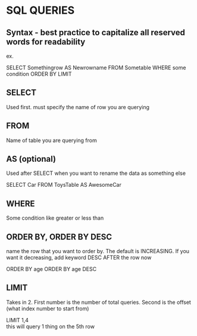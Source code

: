 # SQL QUERIES

## Syntax - best practice to capitalize all reserved words for readability

ex. 

SELECT Somethingrow 
AS Newrowname
FROM Sometable
WHERE some condition
ORDER BY 
LIMIT 



## SELECT

Used first. must specify the name of row you are querying

## FROM
Name of table you are querying from

## AS (optional)

Used after SELECT when you want to rename the data as something else

SELECT Car 
FROM ToysTable
AS AwesomeCar

## WHERE

Some condition like greater or less than
 
## ORDER BY, ORDER BY DESC
name the row that you want to order by. The default is INCREASING. If you want it decreasing, add keyword DESC AFTER the row now

ORDER BY age 
ORDER BY age DESC

## LIMIT   

Takes in 2. First number is the number of total queries. Second is the offset (what index number to start from)

LIMIT 1,4  
this will query 1 thing on the 5th row
